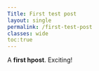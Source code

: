 ```yaml
---
Title: First test post
layout: single
permalink: /first-test-post
classes: wide
toc:true
---
```


A **first hpost**. Exciting!
